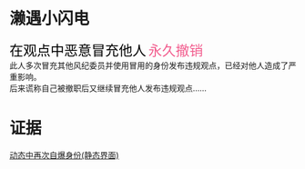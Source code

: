 # 濑遇小闪电
<font face="黑体" color=black size=5.6>在观点中恶意冒充他人</font>
<font face="黑体" color="#f25d8e" size=5.6>永久撤销</font><br>
此人多次冒充其他风纪委员并使用冒用的身份发布违规观点，已经对他人造成了严重影响。<br>
后来谎称自己被撤职后又继续冒充他人发布违规观点……<br>

# 证据
[动态中再次自爆身份(静态界面)](https://qg46.github.io/bilibili/waterjudge/1/bevid-1.mhtml)
